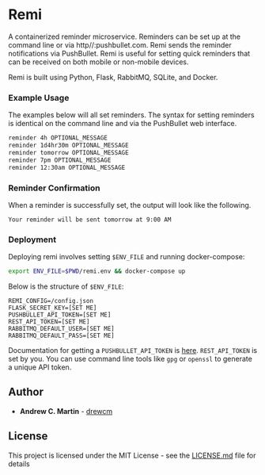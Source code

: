 # Remi

A containerized reminder microservice. Reminders can be set up at the command
line or via http//:pushbullet.com.  Remi sends the reminder notifications via
PushBullet.  Remi is useful for setting quick reminders that can be received
on both mobile or non-mobile devices.

Remi is built using Python, Flask, RabbitMQ, SQLite, and Docker.

### Example Usage

The examples below will all set reminders.  The syntax for setting reminders is
identical on the command line and via the PushBullet web interface.

```sh
reminder 4h OPTIONAL_MESSAGE
reminder 1d4hr30m OPTIONAL_MESSAGE
reminder tomorrow OPTIONAL_MESSAGE
reminder 7pm OPTIONAL_MESSAGE
reminder 12:30am OPTIONAL_MESSAGE
```

### Reminder Confirmation

When a reminder is successfully set, the output will look like the following.

```
Your reminder will be sent tomorrow at 9:00 AM
```

### Deployment

Deploying remi involves setting ``$ENV_FILE`` and running docker-compose:

```sh
export ENV_FILE=$PWD/remi.env && docker-compose up
```

Below is the structure of ``$ENV_FILE``:

```
REMI_CONFIG=/config.json
FLASK_SECRET_KEY=[SET ME]
PUSHBULLET_API_TOKEN=[SET ME]
REST_API_TOKEN=[SET ME]
RABBITMQ_DEFAULT_USER=[SET ME]
RABBITMQ_DEFAULT_PASS=[SET ME]
```

Documentation for getting a ``PUSHBULLET_API_TOKEN`` is [here](https://docs.pushbullet.com/v1/).
``REST_API_TOKEN`` is set by you.  You can use command line tools like ``gpg`` or
``openssl`` to generate a unique API token.

## Author

* **Andrew C. Martin** - [drewcm](https://github.com/drewcm)

## License

This project is licensed under the MIT License - see the [LICENSE.md](LICENSE.md) file for details

